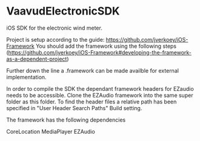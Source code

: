 VaavudElectronicSDK
===================

iOS SDK for the electronic wind meter. 


Project is setup according to the guide: https://github.com/jverkoey/iOS-Framework
You should add the framework using the following steps (https://github.com/jverkoey/iOS-Framework#developing-the-framework-as-a-dependent-project)

Further down the line a .framework can be made availble for external implementation.


In order to compile the SDK the dependant framework headers for EZaudio needs to be accessible. 
Clone the EZAudio framework into the same super folder as this folder. 
To find the header files a relative path has been specified in "User Header Search Paths" Build setting.

The framework has the following dependencies

CoreLocation
MediaPlayer
EZAudio

